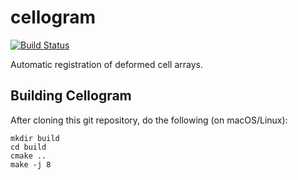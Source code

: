 # cellogram
[![Build Status](https://travis-ci.com/cellogram/cellogram.svg?branch=master)](https://travis-ci.com/cellogram/cellogram)

Automatic registration of deformed cell arrays.

## Building Cellogram

After cloning this git repository, do the following (on macOS/Linux):

```
mkdir build
cd build
cmake ..
make -j 8
```
